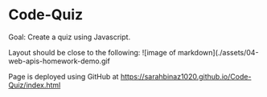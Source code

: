 # Code-Quiz

Goal: Create a quiz using Javascript.

Layout should be close to the following: ![image of markdown](./assets/04-web-apis-homework-demo.gif

Page is deployed using GitHub at https://sarahbinaz1020.github.io/Code-Quiz/index.html